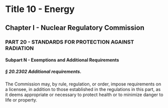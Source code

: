 
# Title 10 - Energy
## Chapter I - Nuclear Regulatory Commission
### PART 20 - STANDARDS FOR PROTECTION AGAINST RADIATION
#### Subpart N - Exemptions and Additional Requirements
##### § 20.2302 Additional requirements.

The Commission may, by rule, regulation, or order, impose requirements on a licensee, in addition to those established in the regulations in this part, as it deems appropriate or necessary to protect health or to minimize danger to life or property.
